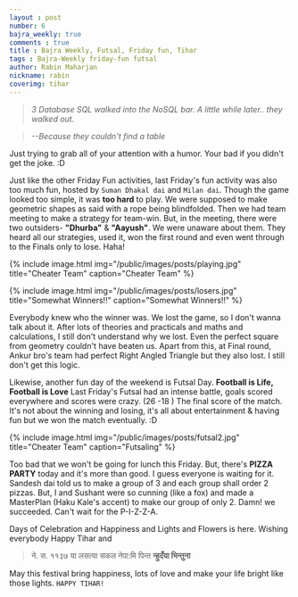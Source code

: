 ```yaml
---
layout : post
number: 6
bajra_weekly: true
comments : true
title : Bajra Weekly, Futsal, Friday fun, Tihar
tags : Bajra-Weekly friday-fun futsal
author: Rabin Maharjan
nickname: rabin
coverimg: tihar
---
```


>*3 Database SQL walked into the NoSQL bar. A little while later.. they walked out.*

>*--Because they couldn't find a table*

Just trying to grab all of your attention with a humor. Your bad if you didn't get the joke. :D

Just like the other Friday Fun activities, last Friday's fun activity was also too much fun,  hosted by `Suman Dhakal dai` and `Milan dai`. Though the game looked too simple, it was **too hard** to play. We were supposed to make geometric shapes as said with a rope being blindfolded. Then we had team meeting to make a strategy for team-win. But, in the meeting, there were two outsiders- __"Dhurba"__ & __"Aayush"__. We were unaware about them. They heard all our strategies, used it, won the first round and even went through to the Finals only to lose. Haha!

{% include image.html
            img="/public/images/posts/playing.jpg"
            title="Cheater Team"
            caption="Cheater Team" %}

{% include image.html
            img="/public/images/posts/losers.jpg"
            title="Somewhat Winners!!"
            caption="Somewhat Winners!!" %}

Everybody knew who the winner was. We lost the game, so I don't wanna talk about it. After lots of theories and practicals and maths and calculations, I still don't understand why we lost. Even the perfect square from geometry couldn't have beaten us. Apart from this, at Final round, Ankur bro's team had perfect Right Angled Triangle but they also lost. I still don't get this logic.

Likewise, another fun day of the weekend is Futsal Day.  **Football is Life, Football is Love** Last Friday's Futsal had an intense battle, goals scored everywhere and scores were crazy. (26 -18 ) The final score of the match. It's not about the winning and losing, it's all about entertainment & having fun but we won the match eventually. :D

{% include image.html
            img="/public/images/posts/futsal2.jpg"
            title="Cheater Team"
            caption="Futsaling" %}

Too bad that we won't be going for lunch this Friday. But, there's **PIZZA PARTY** today and it's more than good. I guess everyone is waiting for it. Sandesh dai told us to make a group of 3 and each group shall order 2 pizzas. But, I and Sushant were so cunning (like a fox) and made a MasterPlan (Haku Kale's accent) to make our group of only 2. Damn! we succeeded. Can't wait for the P-I-Z-Z-A.

Days of Celebration and Happiness and Lights and Flowers is here. Wishing everybody Happy Tihar and 
>ने. स. ११३७ या लसत्या सकल नेपा:मि पिन्त **न्हुदँया भिन्तुना** 

May this festival bring happiness, lots of love and make your life bright like those lights. `HAPPY TIHAR!`
